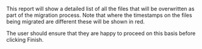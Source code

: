 This report will show a detailed list of all the files that will be
overwritten as part of the migration process. Note that where the
timestamps on the files being migrated are different these will be shown
in red.

The user should ensure that they are happy to proceed on this basis
before clicking Finish.
